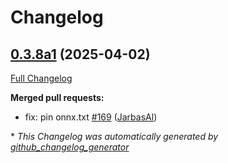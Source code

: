 # Changelog

## [0.3.8a1](https://github.com/OpenVoiceOS/ovos-dinkum-listener/tree/0.3.8a1) (2025-04-02)

[Full Changelog](https://github.com/OpenVoiceOS/ovos-dinkum-listener/compare/0.3.7...0.3.8a1)

**Merged pull requests:**

- fix: pin onnx.txt [\#169](https://github.com/OpenVoiceOS/ovos-dinkum-listener/pull/169) ([JarbasAl](https://github.com/JarbasAl))



\* *This Changelog was automatically generated by [github_changelog_generator](https://github.com/github-changelog-generator/github-changelog-generator)*
